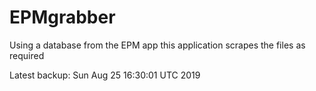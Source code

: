 # EPMgrabber
Using a database from the EPM app this application scrapes the files as required


Latest backup: Sun Aug 25 16:30:01 UTC 2019
